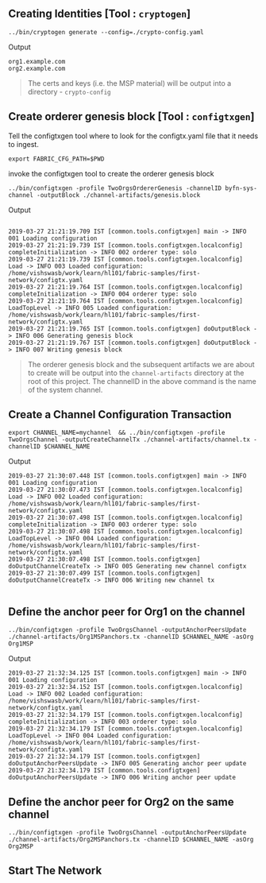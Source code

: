 
## Creating Identities [Tool : `cryptogen`]

```
../bin/cryptogen generate --config=./crypto-config.yaml

```

Output

```
org1.example.com
org2.example.com

```
> The certs and keys (i.e. the MSP material) will be output into a directory - `crypto-config`

## Create orderer genesis block [Tool : `configtxgen`]

Tell the configtxgen tool where to look for the configtx.yaml file that it needs to ingest.

```
export FABRIC_CFG_PATH=$PWD
```

invoke the configtxgen tool to create the orderer genesis block


```
../bin/configtxgen -profile TwoOrgsOrdererGenesis -channelID byfn-sys-channel -outputBlock ./channel-artifacts/genesis.block

```

Output

```

2019-03-27 21:21:19.709 IST [common.tools.configtxgen] main -> INFO 001 Loading configuration
2019-03-27 21:21:19.739 IST [common.tools.configtxgen.localconfig] completeInitialization -> INFO 002 orderer type: solo
2019-03-27 21:21:19.739 IST [common.tools.configtxgen.localconfig] Load -> INFO 003 Loaded configuration: /home/vishswasb/work/learn/hl101/fabric-samples/first-network/configtx.yaml
2019-03-27 21:21:19.764 IST [common.tools.configtxgen.localconfig] completeInitialization -> INFO 004 orderer type: solo
2019-03-27 21:21:19.764 IST [common.tools.configtxgen.localconfig] LoadTopLevel -> INFO 005 Loaded configuration: /home/vishswasb/work/learn/hl101/fabric-samples/first-network/configtx.yaml
2019-03-27 21:21:19.765 IST [common.tools.configtxgen] doOutputBlock -> INFO 006 Generating genesis block
2019-03-27 21:21:19.767 IST [common.tools.configtxgen] doOutputBlock -> INFO 007 Writing genesis block

```

> The orderer genesis block and the subsequent artifacts we are about to create will be output into the `channel-artifacts` directory at the root of this project. The channelID in the above command is the name of the system channel.


##  Create a Channel Configuration Transaction

```
export CHANNEL_NAME=mychannel  && ../bin/configtxgen -profile TwoOrgsChannel -outputCreateChannelTx ./channel-artifacts/channel.tx -channelID $CHANNEL_NAME

```

Output

```
2019-03-27 21:30:07.448 IST [common.tools.configtxgen] main -> INFO 001 Loading configuration
2019-03-27 21:30:07.473 IST [common.tools.configtxgen.localconfig] Load -> INFO 002 Loaded configuration: /home/vishswasb/work/learn/hl101/fabric-samples/first-network/configtx.yaml
2019-03-27 21:30:07.498 IST [common.tools.configtxgen.localconfig] completeInitialization -> INFO 003 orderer type: solo
2019-03-27 21:30:07.498 IST [common.tools.configtxgen.localconfig] LoadTopLevel -> INFO 004 Loaded configuration: /home/vishswasb/work/learn/hl101/fabric-samples/first-network/configtx.yaml
2019-03-27 21:30:07.498 IST [common.tools.configtxgen] doOutputChannelCreateTx -> INFO 005 Generating new channel configtx
2019-03-27 21:30:07.499 IST [common.tools.configtxgen] doOutputChannelCreateTx -> INFO 006 Writing new channel tx


```

## Define the anchor peer for Org1 on the channel

```
../bin/configtxgen -profile TwoOrgsChannel -outputAnchorPeersUpdate ./channel-artifacts/Org1MSPanchors.tx -channelID $CHANNEL_NAME -asOrg Org1MSP

```

Output

```
2019-03-27 21:32:34.125 IST [common.tools.configtxgen] main -> INFO 001 Loading configuration
2019-03-27 21:32:34.152 IST [common.tools.configtxgen.localconfig] Load -> INFO 002 Loaded configuration: /home/vishswasb/work/learn/hl101/fabric-samples/first-network/configtx.yaml
2019-03-27 21:32:34.179 IST [common.tools.configtxgen.localconfig] completeInitialization -> INFO 003 orderer type: solo
2019-03-27 21:32:34.179 IST [common.tools.configtxgen.localconfig] LoadTopLevel -> INFO 004 Loaded configuration: /home/vishswasb/work/learn/hl101/fabric-samples/first-network/configtx.yaml
2019-03-27 21:32:34.179 IST [common.tools.configtxgen] doOutputAnchorPeersUpdate -> INFO 005 Generating anchor peer update
2019-03-27 21:32:34.179 IST [common.tools.configtxgen] doOutputAnchorPeersUpdate -> INFO 006 Writing anchor peer update

```

## Define the anchor peer for Org2 on the same channel

```
../bin/configtxgen -profile TwoOrgsChannel -outputAnchorPeersUpdate ./channel-artifacts/Org2MSPanchors.tx -channelID $CHANNEL_NAME -asOrg Org2MSP
```

## Start The Network





